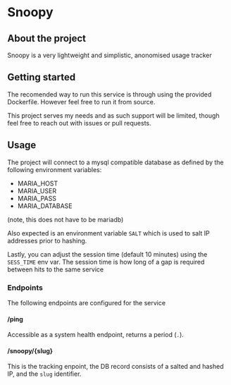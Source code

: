 
# Snoopy

## About the project

Snoopy is a very lightweight and simplistic, anonomised usage tracker

## Getting started

The recomended way to run this service is through using the provided Dockerfile. However feel free to run it from source.

This project serves my needs and as such support will be limited, though feel free to reach out with issues or pull requests.

## Usage

The project will connect to a mysql compatible database as defined by the following environment variables:
 - MARIA_HOST
 - MARIA_USER
 - MARIA_PASS
 - MARIA_DATABASE

(note, this does not have to be mariadb)

Also expected is an environment variable `SALT` which is used to salt IP addresses prior to hashing.

Lastly, you can adjust the session time (default 10 minutes) using the `SESS_TIME` env var.
The session time is how long of a gap is required between hits to the same service

### Endpoints

The following endpoints are configured for the service

#### /ping
Accessible as a system health endpoint, returns a period (`.`).

#### /snoopy/{slug}
This is the tracking enpoint, the DB record consists of a salted and hashed IP, and the `slug` identifier.
